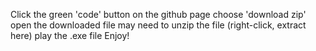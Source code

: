 Click the green 'code' button on the github page
choose 'download zip'
open the downloaded file
may need to unzip the file (right-click, extract here)
play the .exe file
Enjoy!
